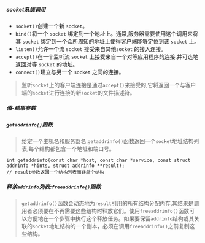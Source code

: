 ##### socket系统调用
* `socket()`创建一个新 `socket`。
*  `bind()`将一个 `socket` 绑定到一个地址上。通常,服务器需要使用这个调用来将其 `socket` 绑定到一个众所周知的地址上使得客户端能够定位到该 `socket` 上。
* `listen()`允许一个流 `socket` 接受来自其他`socket` 的接入连接。
* `accept()`在一个监听流 `socket` 上接受来自一个对等应用程序的连接,并可选地返回对等 `socket` 的地址。
* `connect()`建立与另一个 `socket` 之间的连接。
  
> 监听`socket`上的客户端连接是通过`accept()`来接受的,它将返回一个与客户端的`socket`进行连接的新`socket`的文件描述符。

##### 值-结果参数

##### `getaddrinfo()`函数
> 给定一个主机名和服务器名,`getaddrinfo()`函数返回一个`socket`地址结构列表,每个结构都包含一个地址和端口号。
> 
```
int getaddrinfo(const char *host, const char *service, const struct addrinfo *hints, struct addrinfo **result);
// result参数返回一个结构列表而非单个结构
```
#####  释放`addrinfo`列表:`freeaddrinfo()`函数
> `getaddrinfo()`函数会动态地为`result`引用的所有结构分配内存,其结果是调用者必须要在不再需要这些结构时释放它们。使用`freeaddrinfo()`函数可以方便地在一个步骤中执行这个释放任务。如果要保留`addrinfo`结构或其关联的`socket`地址结构的一个副本，必须在调用`freeaddrinfo()`之前复制这些结构。